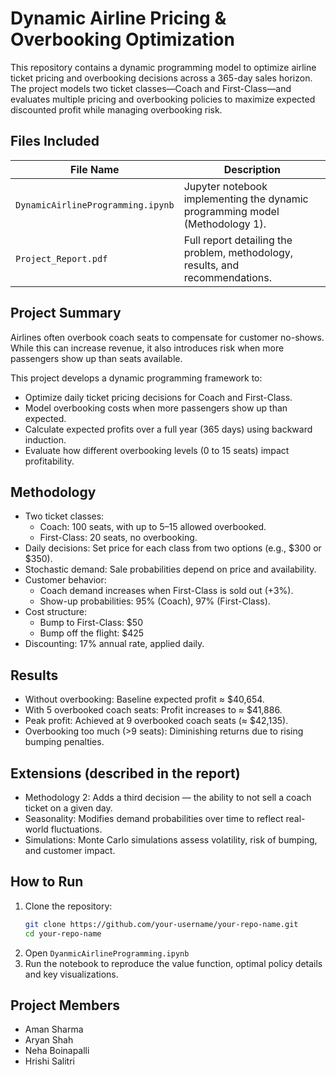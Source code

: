 # Dynamic Airline Pricing & Overbooking Optimization

This repository contains a dynamic programming model to optimize airline ticket pricing and overbooking decisions across a 365-day sales horizon. The project models two ticket classes—Coach and First-Class—and evaluates multiple pricing and overbooking policies to maximize expected discounted profit while managing overbooking risk.

## Files Included

| File Name                      | Description                                                                 |
|-------------------------------|-----------------------------------------------------------------------------|
| `DynamicAirlineProgramming.ipynb` | Jupyter notebook implementing the dynamic programming model (Methodology 1). |
| `Project_Report.pdf`          | Full report detailing the problem, methodology, results, and recommendations. |

## Project Summary

Airlines often overbook coach seats to compensate for customer no-shows. While this can increase revenue, it also introduces risk when more passengers show up than seats available.

This project develops a dynamic programming framework to:
- Optimize daily ticket pricing decisions for Coach and First-Class.
- Model overbooking costs when more passengers show up than expected.
- Calculate expected profits over a full year (365 days) using backward induction.
- Evaluate how different overbooking levels (0 to 15 seats) impact profitability.

## Methodology

- Two ticket classes:
  - Coach: 100 seats, with up to 5–15 allowed overbooked.
  - First-Class: 20 seats, no overbooking.
- Daily decisions: Set price for each class from two options (e.g., $300 or $350).
- Stochastic demand: Sale probabilities depend on price and availability.
- Customer behavior:
  - Coach demand increases when First-Class is sold out (+3%).
  - Show-up probabilities: 95% (Coach), 97% (First-Class).
- Cost structure:
  - Bump to First-Class: $50
  - Bump off the flight: $425
- Discounting: 17% annual rate, applied daily.

## Results

- Without overbooking: Baseline expected profit ≈ $40,654.
- With 5 overbooked coach seats: Profit increases to ≈ $41,886.
- Peak profit: Achieved at 9 overbooked coach seats (≈ $42,135).
- Overbooking too much (>9 seats): Diminishing returns due to rising bumping penalties.

## Extensions (described in the report)

- Methodology 2: Adds a third decision — the ability to not sell a coach ticket on a given day.
- Seasonality: Modifies demand probabilities over time to reflect real-world fluctuations.
- Simulations: Monte Carlo simulations assess volatility, risk of bumping, and customer impact.

## How to Run

1. Clone the repository:
   ```bash
   git clone https://github.com/your-username/your-repo-name.git
   cd your-repo-name

2. Open `DyanmicAirlineProgramming.ipynb`
3. Run the notebook to reproduce the value function, optimal policy details and key visualizations.

## Project Members
- Aman Sharma
- Aryan Shah
- Neha Boinapalli
- Hrishi Salitri



